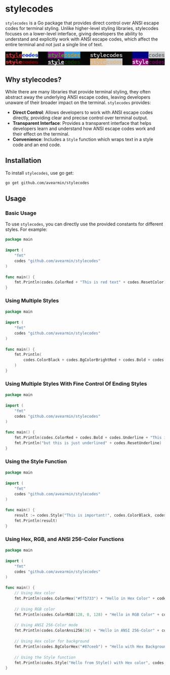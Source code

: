 # stylecodes

`stylecodes` is a Go package that provides direct control over ANSI escape codes for terminal styling. Unlike higher-level styling libraries, stylecodes focuses on a lower-level interface, giving developers the ability to understand and explicitly work with ANSI escape codes, which affect the entire terminal and not just a single line of text.

<img src="img/stylecodes.png" alt="stylecodes in terminal">

## Why stylecodes?

While there are many libraries that provide terminal styling, they often abstract away the underlying ANSI escape codes, leaving developers unaware of their broader impact on the terminal. `stylecodes` provides:

- **Direct Control**: Allows developers to work with ANSI escape codes directly, providing clear and precise control over terminal output.
- **Transparent Interface**: Provides a transparent interface that helps developers learn and understand how ANSI escape codes work and their effect on the terminal.
- **Convenience**: Includes a `Style` function which wraps text in a style code and an end code.

## Installation

To install `stylecodes`, use go get:

```bash
go get github.com/avearmin/stylecodes
```

## Usage

### Basic Usage

To use `stylecodes`, you can directly use the provided constants for different styles. For example:

```go
package main

import (
    "fmt"
    codes "github.com/avearmin/stylecodes"
)

func main() {
    fmt.Println(codes.ColorRed + "This is red text" + codes.ResetColor)
}

```

### Using Multiple Styles

```go
package main

import (
    "fmt"
    codes "github.com/avearmin/stylecodes"
)

func main() {
    fmt.Println(
        codes.ColorBlack + codes.BgColorBrightRed + codes.Bold + codes.Underline + "This is important" + codes.ResetAll
    )
}
```

### Using Multiple Styles With Fine Control Of Ending Styles

```go
package main

import (
    "fmt"
    codes "github.com/avearmin/stylecodes"
)

func main() {
    fmt.Println(codes.ColorRed + codes.Bold + codes.Underline + "This is red, bold, and underlined" + codes.ResetColor + codes.ResetBold)
    fmt.Println("but this is just underlined" + codes.ResetUnderline)
}
```

### Using the Style Function

```go
package main

import (
    "fmt"
    codes "github.com/avearmin/stylecodes"
)

func main() {
    result := codes.Style("This is important!", codes.ColorBlack, codes.BgColorBrightRed, codes.Bold, codes.Underline)
    fmt.Println(result)
}
```

### Using Hex, RGB, and ANSI 256-Color Functions

```go
package main

import (
    "fmt"
    codes "github.com/avearmin/stylecodes"
)

func main() {
    // Using Hex color
    fmt.Println(codes.ColorHex("#ff5733") + "Hello in Hex Color" + codes.ResetColor)

    // Using RGB color
    fmt.Println(codes.ColorRGB(128, 0, 128) + "Hello in RGB Color" + codes.ResetColor)

    // Using ANSI 256-Color mode
    fmt.Println(codes.ColorAnsi256(34) + "Hello in ANSI 256-Color" + codes.ResetColor)

    // Using Hex color for background
    fmt.Println(codes.BgColorHex("#87ceeb") + "Hello with Hex Background" + codes.ResetBgColor)

    // Using the Style function
    fmt.Println(codes.Style("Hello from Style() with Hex color", codes.ColorHex("#ff5733")))
}
```
